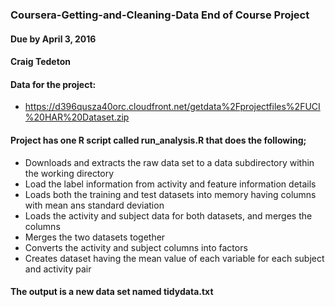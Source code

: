 ### Coursera-Getting-and-Cleaning-Data End of Course Project
#### Due by April 3, 2016
#### Craig Tedeton

#### Data for the project: 
  - https://d396qusza40orc.cloudfront.net/getdata%2Fprojectfiles%2FUCI%20HAR%20Dataset.zip

#### Project has one R script called run_analysis.R that does the following;

* Downloads and extracts the raw data set to a data subdirectory within the working directory
* Load the label information from activity and feature information details
* Loads both the training and test datasets into memory having columns with mean ans standard deviation
* Loads the activity and subject data for both datasets, and merges the columns
* Merges the two datasets together
* Converts the activity and subject columns into factors
* Creates dataset having the mean value of each variable for each subject and activity pair

#### The output is a new data set named tidydata.txt
